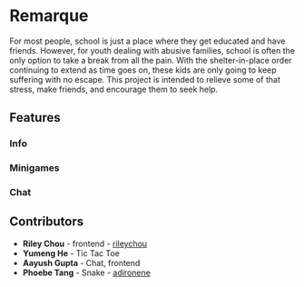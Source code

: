 # Remarque
For most people, school is just a place where they get educated and have friends. However, for youth dealing with abusive families, school is often the only option to take a break from all the pain. With the shelter-in-place order continuing to extend as time goes on, these kids are only going to keep suffering with no escape. This project is intended to relieve some of that stress, make friends, and encourage them to seek help. 

## Features
### Info
### Minigames
### Chat

## Contributors
* **Riley Chou** - frontend - [rileychou](https://github.com/rileychou)
* **Yumeng He** - Tic Tac Toe
* **Aayush Gupta** - Chat, frontend
* **Phoebe Tang** - Snake - [adironene](https://github.com/adironene)
